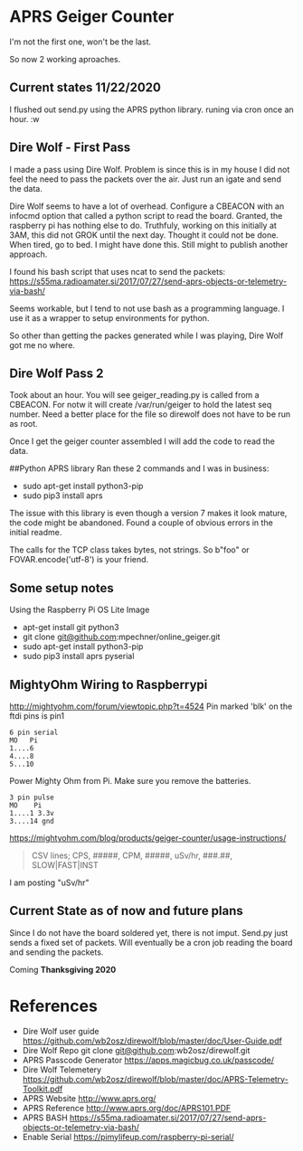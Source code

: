 # APRS Geiger Counter
I'm not the first one, won't be the last. 

So now 2 working aproaches.

## Current states 11/22/2020
I flushed out send.py using the APRS python library. runing via cron once an hour.
:w

## Dire Wolf - First Pass
I made a pass using Dire Wolf. Problem is since this is in my house I did not feel 
the need to pass the packets over the air. Just run an igate and send the data. 

Dire Wolf seems to have a lot of overhead. Configure a CBEACON with an infocmd option that 
called a python script to read the board. Granted, the raspberry pi has nothing else to do.
Truthfuly, working on this initially at 3AM, this did not GROK until the next day. Thought 
it could not be done. When tired, go to bed. I might have done this. Still might to publish another approach.

I found his bash script that uses ncat to send the packets:
https://s55ma.radioamater.si/2017/07/27/send-aprs-objects-or-telemetry-via-bash/

Seems workable, but I tend to not use bash as a programming language. I use it as a wrapper to setup environments for 
python.

So other than getting the packes generated while I was playing, Dire Wolf got me no where.
## Dire Wolf Pass 2
Took about an hour.  You will see geiger_reading.py is called from a CBEACON.  For notw it will create /var/run/geiger to hold the latest seq number.  Need a better place for the file so direwolf does not have to be run as root.

Once I get the geiger counter assembled I will add the code to read the data.

##Python APRS library
Ran these 2 commands and I was in business:
* sudo apt-get install python3-pip
* sudo pip3 install aprs

The issue with this library is even though a version 7 makes it look mature, the code might be abandoned.
Found a couple of obvious errors in the initial readme.

The calls for the TCP class takes bytes, not strings. So b"foo" or FOVAR.encode('utf-8') is your friend.

## Some setup notes
Using the Raspberry Pi OS Lite Image
* apt-get install git python3
* git clone git@github.com:mpechner/online_geiger.git
* sudo apt-get install python3-pip
* sudo pip3 install aprs pyserial

## MightyOhm Wiring to Raspberrypi
http://mightyohm.com/forum/viewtopic.php?t=4524
Pin marked 'blk' on the ftdi pins is pin1

```
6 pin serial
MO   Pi
1....6
4....8
5...10
```

Power Mighty Ohm from Pi.  Make sure you remove the batteries.
```
3 pin pulse
MO    Pi
1....1 3.3v
3....14 gnd
```


https://mightyohm.com/blog/products/geiger-counter/usage-instructions/
> CSV lines;  CPS, #####, CPM, #####, uSv/hr, ###.##, SLOW|FAST|INST

I am posting "uSv/hr"

## Current State as of now and future plans
Since I do not have the board soldered yet, there is not imput. Send.py just sends a fixed set of packets.
Will eventually be a cron job reading the board and sending the packets.

Coming **Thanksgiving 2020**


# References
* Dire Wolf user guide https://github.com/wb2osz/direwolf/blob/master/doc/User-Guide.pdf
* Dire Wolf Repo git clone git@github.com:wb2osz/direwolf.git
* APRS Passcode Generator https://apps.magicbug.co.uk/passcode/
* Dire Wolf Telemetery https://github.com/wb2osz/direwolf/blob/master/doc/APRS-Telemetry-Toolkit.pdf
* APRS Website http://www.aprs.org/
* APRS Reference http://www.aprs.org/doc/APRS101.PDF
* APRS BASH https://s55ma.radioamater.si/2017/07/27/send-aprs-objects-or-telemetry-via-bash/
* Enable Serial https://pimylifeup.com/raspberry-pi-serial/
